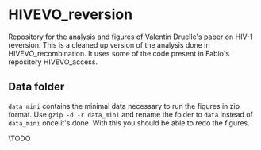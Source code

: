 # HIVEVO_reversion
Repository for the analysis and figures of Valentin Druelle's paper on HIV-1 reversion. This is a cleaned up version of the analysis done in HIVEVO_recombination. It uses some of the code present in Fabio's repository HIVEVO_access.

## Data folder
`data_mini` contains the minimal data necessary to run the figures in zip format. Use `gzip -d -r data_mini` and rename the folder to `data` instead of `data_mini` once it's done. With this you should be able to redo the figures.

\TODO

<!-- ## Intermediate data
Intermediate data for the between host and within host analysis can be found in a compress format in the repository. They need to be uncompressed before usage. TODO
The intermediate data can be generated in the following way:
- for the within host analysis using `python scripts/WH_intermediate_data.py make-data`. It will generate all the intermediate data needed for the within host analysis. One can use `python scripts/WH_intermediate_data.py clean-data` to remove the intermediate data.
- for the between host analysis using snakemake to execute the rule `figure data`. This will compute a bunch of files for the 3 HIV-1 genes studied, which can take a lot of time. For use in the University Basel it is recommended to do this on the cluster instead. One can use `snakemake clean` to remove the intermediate files created.

Command to launch the jobs on the cluster:
`snakemake --jobs=16 --cluster "sbatch --time={cluster.time} --mem={cluster.mem} --cpus-per-task={cluster.n} --qos={cluster.qos}" --jobscript submit.sh --cluster-config cluster.json --jobname "{rulename}_{jobid}" ` -->
